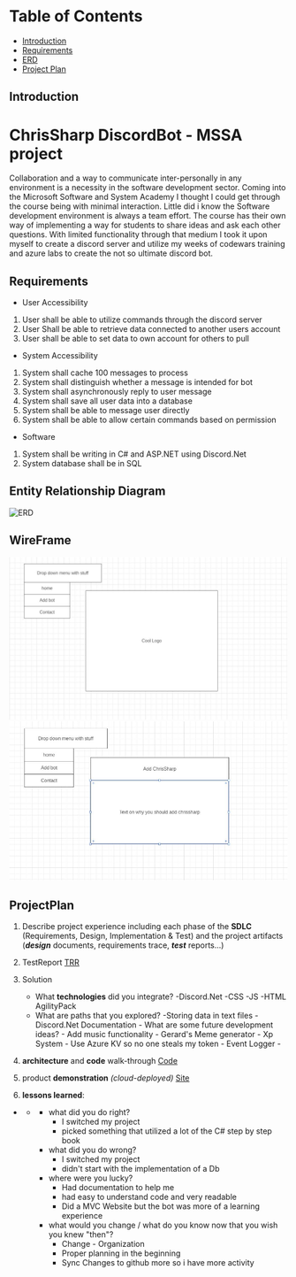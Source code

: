 
# Table of Contents
- [Introduction](#introduction)
- [Requirements](#requirements)
- [ERD](#EntityRelationshipDiagram)
- [Project Plan](#projectplan)


## Introduction
# ChrisSharp DiscordBot - MSSA project 
Collaboration and a way to communicate inter-personally in any environment is a necessity in the software development sector. Coming into the Microsoft Software and System Academy I thought I could get through the course being with minimal interaction. Little did i know the Software development environment is always a team effort. The course has their own way of implementing a way for students to share ideas and ask each other questions. With limited functionality through that medium I took it upon myself to create a discord server and utilize my weeks of codewars training and azure labs to create the not so ultimate discord bot. 

## Requirements

 - User Accessibility 
  1. User shall be able to utilize commands through the discord server
  2. User Shall be able to retrieve data connected to another users account
  3. User shall be able to set data to own account for others to pull
  
 - System Accessibility 
  1. System shall cache 100 messages to process
  2. System shall distinguish whether a message is intended for bot
  3. System shall asynchronously reply to user message
  4. System shall save all user data into a database
  5. System shall be able to message user directly
  6. System shall be able to allow certain commands based on permission
  
 - Software 
  1. System shall be writing in C# and ASP.NET using Discord.Net
  2. System database shall be in SQL

## Entity Relationship Diagram
![ERD]([https://raw.githubusercontent.com/ChrisRuaboro/ChrisSharp/master/DOCS/ERD.JPG](https://raw.githubusercontent.com/ChrisRuaboro/ChrisSharp/master/DOCS/ERD.JPG))

## WireFrame

![Home](https://github.com/ChrisRuaboro/ChrisSharp/blob/master/DOCS/Wireframe1.JPG)![AddBot](https://github.com/ChrisRuaboro/ChrisSharp/blob/master/DOCS/Wireframe2.JPG)

## ProjectPlan
1.  Describe project experience including each phase of the  **SDLC** (Requirements, Design, Implementation & Test) and the project artifacts (**_design_** documents, requirements trace,  _**test**_ reports...)
2.  TestReport
	[TRR](https://github.com/ChrisRuaboro/ChrisSharp/blob/master/TRR.md)

3.  Solution
    -   What  **technologies** did you integrate?
    -Discord.Net
    -CSS
    -JS
    -HTML AgilityPack
     -   What are paths that you explored?
        -Storing data in text files
        -Discord.Net Documentation
        -   What are some future development ideas?
        - Add music functionality
        - Gerard's Meme generator
        - Xp System
        - Use Azure KV so no one steals my token
        - Event Logger
        - 
4.  **architecture** and  **code** walk-through
    [Code](https://github.com/ChrisRuaboro/ChrisSharp/tree/master/ChrisSharp)
5.  product  **demonstration** _(cloud-deployed)_
	 [Site](https://chrissharp.azurewebsites.net)
6.  **lessons learned**:

-   -   -   what did you do right?
			- I switched my project
			- picked something that utilized a lot of the C# step by step book
        -   what did you do wrong?
	        - I switched my project
	        - didn't start with the implementation of a Db
        -   where were you lucky?
	        - Had documentation to help me
	        - had easy to understand code and very readable
	        - Did a MVC Website but the bot was more of a learning experience
        -   what would you change / what do you know now that you wish you knew "then"?
	        - Change - Organization
	        - Proper planning in the beginning
	        - Sync Changes to github more so i have more activity


